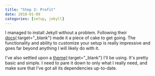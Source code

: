 ```yaml
---
title: "Step 3: Profit"
date: 2018-01-09
categories: [setup, jekyll]
---
```


I managed to install Jekyll without a problem. Following their [docs](https://jekyllrb.com/docs/home/){:target="_blank"} made it a piece of cake to get going. The functionality and ability to customize your setup is really impressive and goes far beyond anything I will likely do with it. 

I've also settled upon a [theme](http://demo.themewagon.com/preview/black-n-white-clean-responsive-blog-template){:target="_blank"} I'll be using. It's pretty basic and simple. I need to pare it down to only what I really need, and make sure that I've got all its dependencies up-to-date.

